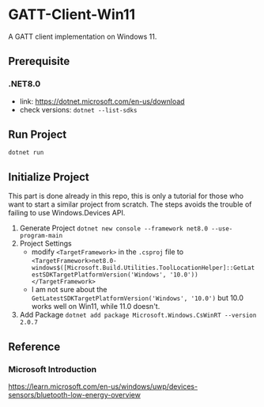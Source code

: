 # GATT-Client-Win11
A GATT client implementation on Windows 11.

## Prerequisite
### .NET8.0
* link: https://dotnet.microsoft.com/en-us/download
* check versions: `dotnet --list-sdks`

## Run Project
`dotnet run`

## Initialize Project
This part is done already in this repo, this is only a tutorial for those who want to start a similar project from scratch. The steps avoids the trouble of failing to use Windows.Devices API.
1. Generate Project
    `dotnet new console --framework net8.0 --use-program-main`
2. Project Settings
    * modify `<TargetFramework>` in the `.csproj` file to `<TargetFramework>net8.0-windows$([Microsoft.Build.Utilities.ToolLocationHelper]::GetLatestSDKTargetPlatformVersion('Windows', '10.0'))</TargetFramework>`
    * I am not sure about the `GetLatestSDKTargetPlatformVersion('Windows', '10.0')` but 10.0 works well on Win11, while 11.0 doesn't.
3. Add Package
    `dotnet add package Microsoft.Windows.CsWinRT --version 2.0.7`

## Reference
### Microsoft Introduction
https://learn.microsoft.com/en-us/windows/uwp/devices-sensors/bluetooth-low-energy-overview